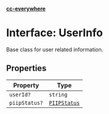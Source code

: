 [**cc-everywhere**](../../../../../index.md)

<HorizontalLine />

# Interface: UserInfo

Base class for user related information.

## Properties

| Property | Type |
| ------ | ------ |
| `userId?` | `string` |
| `piipStatus?` | [`PIIPStatus`](../../host-info-types/enumerations/piip-status.md) |
